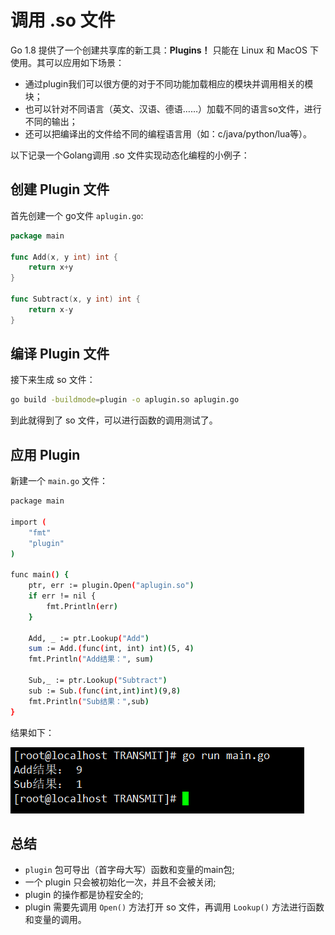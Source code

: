 # 调用 .so 文件

Go 1.8 提供了一个创建共享库的新工具：**Plugins！** 只能在 Linux 和 MacOS 下使用。其可以应用如下场景：

- 通过plugin我们可以很方便的对于不同功能加载相应的模块并调用相关的模块；
- 也可以针对不同语言（英文、汉语、德语……）加载不同的语言so文件，进行不同的输出；
- 还可以把编译出的文件给不同的编程语言用（如：c/java/python/lua等）。

以下记录一个Golang调用 .so 文件实现动态化编程的小例子：

## 创建 Plugin 文件

首先创建一个 go文件 `aplugin.go`:

```go
package main

func Add(x, y int) int {
	return x+y
}

func Subtract(x, y int) int {
	return x-y
}
```

## 编译 Plugin 文件

接下来生成 so 文件：
```bash
go build -buildmode=plugin -o aplugin.so aplugin.go
```

到此就得到了 so 文件，可以进行函数的调用测试了。

## 应用 Plugin

新建一个 `main.go` 文件：
```bash
package main
 
import (
	"fmt"
	"plugin"
)
 
func main() {
	ptr, err := plugin.Open("aplugin.so")
	if err != nil {
		fmt.Println(err)
	}
 
	Add, _ := ptr.Lookup("Add")
	sum := Add.(func(int, int) int)(5, 4)
	fmt.Println("Add结果：", sum)
	
	Sub,_ := ptr.Lookup("Subtract")
	sub := Sub.(func(int,int)int)(9,8)
	fmt.Println("Sub结果：",sub)
}
```

结果如下：

![](../../../stack/golang/howto/_assets/Pasted-image-20230526153107.png)

## 总结
- `plugin` 包可导出（首字母大写）函数和变量的main包;
- 一个 plugin 只会被初始化一次，并且不会被关闭;
- plugin 的操作都是协程安全的;
- plugin 需要先调用 `Open()` 方法打开 so 文件，再调用 `Lookup()` 方法进行函数和变量的调用。
